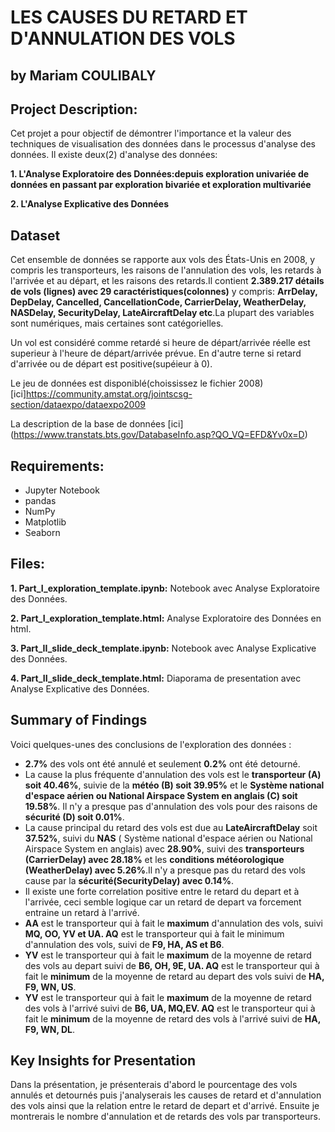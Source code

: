 # LES CAUSES DU RETARD ET D'ANNULATION DES VOLS
## by Mariam COULIBALY

## Project Description:

Cet projet a pour objectif de démontrer l'importance et la valeur des techniques de visualisation des données dans le processus d'analyse des données. Il existe deux(2) d'analyse des données:

**1. L'Analyse Exploratoire des Données:depuis exploration univariée de données en passant par exploration bivariée et exploration multivariée**

**2. L'Analyse Explicative des Données**


## Dataset

Cet ensemble de données se rapporte aux vols des États-Unis en 2008, y compris les transporteurs, les raisons de l'annulation des vols, les retards à l'arrivée et au départ, et les raisons des retards.Il contient **2.389.217 détails de vols (lignes) avec 29 caractéristiques(colonnes)** y compris: **ArrDelay, DepDelay, Cancelled, CancellationCode, CarrierDelay, WeatherDelay, NASDelay, SecurityDelay, LateAircraftDelay etc**.La plupart des variables sont numériques, mais certaines sont catégorielles.

Un vol est considéré comme retardé  si heure de départ/arrivée réelle est superieur à l'heure de départ/arrivée prévue. En d'autre terne si retard d'arrivée ou de départ est positive(supéieur à 0).

Le jeu de données est disponiblé(choississez le fichier 2008) [ici]https://community.amstat.org/jointscsg-section/dataexpo/dataexpo2009

La description de la base de données [ici] (https://www.transtats.bts.gov/DatabaseInfo.asp?QO_VQ=EFD&Yv0x=D)


## Requirements:
* Jupyter Notebook
* pandas
* NumPy
* Matplotlib
* Seaborn

## Files:

**1. Part_I_exploration_template.ipynb:** Notebook avec Analyse Exploratoire des Données.

**2. Part_I_exploration_template.html:** Analyse Exploratoire des Données en html.

**3. Part_II_slide_deck_template.ipynb:** Notebook avec Analyse Explicative des Données.

**4. Part_II_slide_deck_template.html:** Diaporama de presentation avec Analyse Explicative des Données.


## Summary of Findings

Voici quelques-unes des conclusions de l'exploration des données :


- **2.7%** des vols ont été annulé et seulement **0.2%** ont été detourné.
- La cause la plus fréquente d'annulation des vols est le **transporteur (A) soit 40.46%**, suivie de la **météo (B) soit 39.95%** et le **Système national d'espace aérien ou National Airspace System en anglais (C) soit 19.58%**. Il n'y a presque pas d'annulation des vols pour des raisons de **sécurité (D) soit 0.01%**.
- La cause principal du retard des vols est due au **LateAircraftDelay** soit **37.52%**, suivi du **NAS** ( Système national d'espace aérien ou National Airspace System en anglais) avec **28.90%**, suivi des **transporteurs (CarrierDelay) avec 28.18%** et les **conditions météorologique (WeatherDelay) avec 5.26%**.Il n'y a presque pas du retard des vols cause par la **sécurité(SecurityDelay) avec 0.14%**.
- Il existe une forte correlation positive entre le retard du depart et à l'arrivée, ceci semble logique car un retard de depart va forcement entraine un retard à l'arrivé.
- **AA** est le transporteur qui à fait le **maximum** d'annulation des vols, suivi **MQ, OO, YV et UA. AQ** est le transporteur qui à fait le minimum d'annulation des vols, suivi de  **F9, HA, AS et B6**.
- **YV** est le transporteur qui à fait le **maximum** de la moyenne de retard des vols au depart suivi de  **B6, OH, 9E, UA. AQ** est le transporteur qui à fait le **minimum** de la moyenne de retard au depart des vols suivi de **HA, F9, WN, US**. 
- **YV** est le transporteur qui à fait le **maximum** de la moyenne de retard des vols à l'arrivé suivi de **B6, UA, MQ,EV. AQ** est le transporteur qui à fait le **minimum** de la moyenne de retard des vols à l'arrivé suivi de **HA, F9, WN, DL**.



## Key Insights for Presentation

Dans la présentation, je présenterais d'abord le pourcentage des vols annulés et detournés puis j'analyserais les causes de retard et d'annulation des vols ainsi que la relation entre le retard de depart et d'arrivé. Ensuite je montrerais le nombre d'annulation  et de retards des vols par transporteurs.

